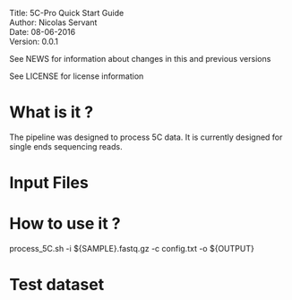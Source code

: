 Title: 5C-Pro Quick Start Guide  
Author: Nicolas Servant  
Date: 08-06-2016  
Version: 0.0.1  

<!-- This page is a quick start guide, please read the full `online manual <link>`_ for more information. -->

See NEWS for information about changes in this and previous versions

See LICENSE for license information


What is it ?
============

The pipeline was designed to process 5C data. It is currently designed for single ends sequencing reads.


Input Files
================


How to use it ?
===============

process_5C.sh -i ${SAMPLE}.fastq.gz -c config.txt -o  ${OUTPUT}


Test dataset
============

